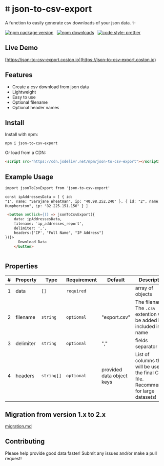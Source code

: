 # ⌗ json-to-csv-export

A function to easily generate csv downloads of your json data. ✨

[![npm package version](https://badge.fury.io/js/json-to-csv-export.svg)](https://www.npmjs.com/package/json-to-csv-export)
&nbsp;
[![npm downloads](https://img.shields.io/npm/dm/json-to-csv-export.svg)](https://www.npmjs.com/package/json-to-csv-export)
&nbsp;
[![code style: prettier](https://img.shields.io/badge/code_style-prettier-ff69b4.svg)](https://prettier.io)

## Live Demo

[https://json-to-csv-export.coston.io](https://json-to-csv-export.coston.io)

## Features

- Create a csv download from json data
- Lightweight
- Easy to use
- Optional filename
- Optional header names

## Install

Install with npm:

```sh
npm i json-to-csv-export
```

Or load from a CDN:

```html
<script src="https://cdn.jsdelivr.net/npm/json-to-csv-export"></script>
```

## Example Usage

```html
import jsonToCsvExport from 'json-to-csv-export'

const ipAddressesData = [ { id:
"1", name: "Sarajane Wheatman", ip: "40.98.252.240" }, { id: "2", name: "Linell
Humpherston", ip: "82.225.151.150" } ]

 <button onClick={() => jsonToCsvExport({
    data: ipAddressesData,
    filename: 'ip_addresses_report',
    delimiter: ',',
    headers:['IP', "Full Name", "IP Address"]
})}>
      Download Data
    </button>
 
```

## Properties

| #   | Property  | Type       | Requirement | Default                   | Description                                                                              |
| --- | --------- | ---------- | ----------- | ------------------------- | ---------------------------------------------------------------------------------------- |
| 1   | data      | `[]`       | `required`  |                           | array of objects                                                                         |
| 2   | filename  | `string`   | `optional`  | "export.csv"              | The filename. The `.csv` extention will be added if not included in file name            |
| 3   | delimiter | `string`   | `optional`  | ","                       | fields separator                                                                         |
| 4   | headers   | `string[]` | `optional`  | provided data object keys | List of columns that will be used in the final CSV file. Recommended for large datasets! |

## Migration from version 1.x to 2.x

[migration.md](migration.md)

## Contributing

Please help provide good data faster! Submit any issues and/or make a pull request!

